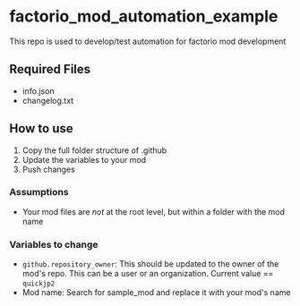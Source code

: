 # factorio_mod_automation_example
This repo is used to develop/test automation for factorio mod development

## Required Files

- info.json
- changelog.txt

## How to use

1. Copy the full folder structure of .github
2. Update the variables to your mod
3. Push changes

### Assumptions

- Your mod files are *not* at the root level, but within a folder with the mod name

### Variables to change

- `github.repository_owner`: This should be updated to the owner of the mod's repo. This can be a user or an organization. Current value == `quickjp2`
- Mod name: Search for sample_mod and replace it with your mod's name